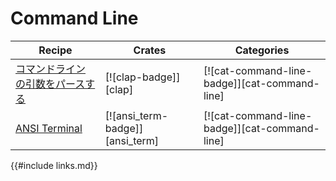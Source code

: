 # Command Line

| Recipe | Crates | Categories |
|--------|--------|------------|
| [コマンドラインの引数をパースする][ex-clap-basic] | [![clap-badge]][clap] | [![cat-command-line-badge]][cat-command-line] |
| [ANSI Terminal][ex-ansi_term-basic] | [![ansi_term-badge]][ansi_term]| [![cat-command-line-badge]][cat-command-line] |

[ex-clap-basic]: cli/arguments.html#parse-command-line-arguments
[ex-ansi_term-basic]: cli/ansi_terminal.html#ansi-terminal

{{#include links.md}}